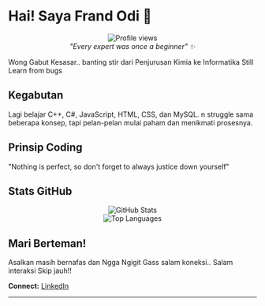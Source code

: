# Hai! Saya Frand Odi 👋
<div align="center">
  <img src="https://komarev.com/ghpvc/?username=frand-kod&label=Profile%20views&color=0e75b6&style=flat" alt="Profile views" />
</div>

<div align="center">
  <i>"Every expert was once a beginner" ✨</i>
</div>

Wong Gabut Kesasar.. banting stir dari Penjurusan Kimia ke Informatika 
Still Learn from bugs

## Kegabutan

Lagi belajar C++, C#, JavaScript, HTML, CSS, dan MySQL. n struggle sama beberapa konsep, tapi pelan-pelan mulai paham dan menikmati prosesnya.

## Prinsip Coding

"Nothing is perfect, so don't forget to always justice down yourself"

## Stats GitHub

<div align="center">
  <img src="https://github-readme-stats.vercel.app/api?username=frand-kod&theme=default&hide_border=true&include_all_commits=true&count_private=true" alt="GitHub Stats" />
</div>

<div align="center">
  <img src="https://github-readme-stats.vercel.app/api/top-langs/?username=frand-kod&theme=default&hide_border=true&layout=compact" alt="Top Languages" />
</div>

## Mari Berteman!

Asalkan masih bernafas dan Ngga Ngigit Gass salam koneksi.. Salam interaksi Skip jauh!!

**Connect:** [LinkedIn](https://linkedin.com/in/frand-odi-anggoro)

---

